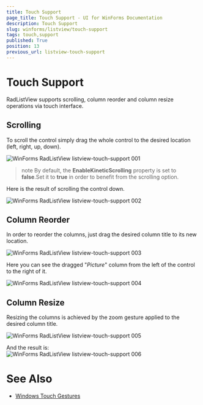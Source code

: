 ```yaml
---
title: Touch Support
page_title: Touch Support - UI for WinForms Documentation
description: Touch Support
slug: winforms/listview/touch-support
tags: touch,support
published: True
position: 13
previous_url: listview-touch-support
---
```


# Touch Support



RadListView supports scrolling, column reorder and column resize operations via touch interface.

## Scrolling

To scroll the control simply drag the whole control to the desired location (left, right, up, down).

![WinForms RadListView listview-touch-support 001](images/listview-touch-support001.png)

>note By default, the **EnableKineticScrolling** property is set to **false**.Set it to **true** in order to benefit from the scrolling option.

Here is the result of scrolling the control down.

![WinForms RadListView listview-touch-support 002](images/listview-touch-support002.png)

## Column Reorder

In order to reorder the columns, just drag the desired column title to its new location.

![WinForms RadListView listview-touch-support 003](images/listview-touch-support003.png)

Here you can see the dragged "*Picture*" column from the left of the control to the right of it.

![WinForms RadListView listview-touch-support 004](images/listview-touch-support004.png)

## Column Resize

Resizing the columns is achieved by the zoom gesture applied to the desired column title.

![WinForms RadListView listview-touch-support 005](images/listview-touch-support005.png)

And the result is:<br>![WinForms RadListView listview-touch-support 006](images/listview-touch-support006.png)

# See Also

 * [Windows Touch Gestures](http://msdn.microsoft.com/en-us/library/windows/desktop/dd940543(v=vs.85).aspx)
